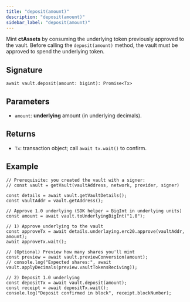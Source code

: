 ```yaml
---
title: "deposit(amount)"
description: "deposit(amount)"
sidebar_label: "deposit(amount)"
---
```


Mint **ctAssets** by consuming the underlying token previously approved to the vault. Before calling the `deposit(amount)` method, the vault must be approved to spend the underlying token.

## Signature

```tsx
await vault.deposit(amount: bigint): Promise<Tx>
```

## Parameters

- `amount`: **underlying** amount (in underlying decimals).

## Returns

- `Tx`: transaction object; call `await tx.wait()` to confirm.

## Example

```tsx
// Prerequisite: you created the vault with a signer:
// const vault = getVault(vaultAddress, network, provider, signer)

const details = await vault.getVaultDetails();
const vaultAddr = vault.getAddress();

// Approve 1.0 underlying (SDK helper → BigInt in underlying units)
const amount = await vault.toUnderlyingBigInt("1.0");

// 1) Approve underlying to the vault
const approveTx = await details.underlaying.erc20.approve(vaultAddr, amount);
await approveTx.wait();

// (Optional) Preview how many shares you'll mint
const preview = await vault.previewConversion(amount);
// console.log("Expected shares:", await vault.applyDecimals(preview.vaultTokensReciving));

// 2) Deposit 1.0 underlying
const depositTx = await vault.deposit(amount);
const receipt = await depositTx.wait();
console.log("Deposit confirmed in block", receipt.blockNumber);

```
